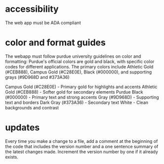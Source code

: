 # accessibility
The web app must be ADA compliant

# color and format guides
The webapp must follow purdue university guidelines on color and formatting:
Purdue's official colors are gold and black, with specific color codes for different applications. The primary colors include Athletic Gold (#CEB888), Campus Gold (#C28E0E), Black (#000000), and supporting grays (#9D968D and #373A36)

Campus Gold (#C28E0E) - Primary gold for highlights and accents 
Athletic Gold (#CEB888) - Softer gold for secondary elements
Purdue Black (#000000) - Primary text and strong accents
Gray (#9D968D) - Supporting text and borders
Dark Gray (#373A36) - Secondary text
White - Clean backgrounds and contrast


# updates
 Every time you make a change to a file, add a comment at the beginning of the code that includes the version number and a one sentence summary of the latest changes made.  Increment the version number by one if it already exists.


